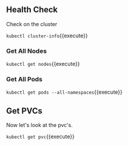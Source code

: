 ## Health Check

Check on the cluster

`kubectl cluster-info`{{execute}}

### Get All Nodes

`kubectl get nodes`{{execute}}

### Get All Pods

`kubectl get pods --all-namespaces`{{execute}}

## Get PVCs

Now let's look at the pvc's.

`kubectl get pvc`{{execute}}
